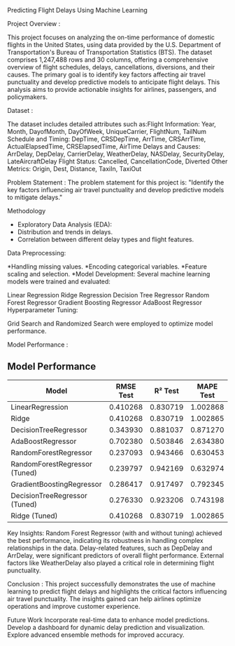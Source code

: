 Predicting Flight Delays Using Machine Learning

Project Overview :

This project focuses on analyzing the on-time performance of domestic flights in the United States, using data provided by the U.S. Department of Transportation's Bureau of Transportation Statistics (BTS). The dataset comprises 1,247,488 rows and 30 columns, offering a comprehensive overview of flight schedules, delays, cancellations, diversions, and their causes.
The primary goal is to identify key factors affecting air travel punctuality and develop predictive models to anticipate flight delays. This analysis aims to provide actionable insights for airlines, passengers, and policymakers.

Dataset :

The dataset includes detailed attributes such as:Flight Information: Year, Month, DayofMonth, DayOfWeek, UniqueCarrier, FlightNum, TailNum
Schedule and Timing: DepTime, CRSDepTime, ArrTime, CRSArrTime, ActualElapsedTime, CRSElapsedTime, AirTime
Delays and Causes: ArrDelay, DepDelay, CarrierDelay, WeatherDelay, NASDelay, SecurityDelay, LateAircraftDelay
Flight Status: Cancelled, CancellationCode, Diverted
Other Metrics: Origin, Dest, Distance, TaxiIn, TaxiOut


Problem Statement : The problem statement for this project is: "Identify the key factors influencing air travel punctuality and develop predictive models to mitigate delays."

Methodology
* Exploratory Data Analysis (EDA):
* Distribution and trends in delays.
* Correlation between different delay types and flight features.


Data Preprocessing:

*Handling missing values.
*Encoding categorical variables.
*Feature scaling and selection.
*Model Development: Several machine learning models were trained and evaluated:

Linear Regression
Ridge Regression
Decision Tree Regressor
Random Forest Regressor
Gradient Boosting Regressor
AdaBoost Regressor
Hyperparameter Tuning:

Grid Search and Randomized Search were employed to optimize model performance.

Model Performance : 


## Model Performance

| Model                              | RMSE Test | R² Test | MAPE Test |
|------------------------------------|-----------|---------|-----------|
| LinearRegression                   | 0.410268  | 0.830719| 1.002868  |
| Ridge                              | 0.410268  | 0.830719| 1.002865  |
| DecisionTreeRegressor              | 0.343930  | 0.881037| 0.871270  |
| AdaBoostRegressor                  | 0.702380  | 0.503846| 2.634380  |
| RandomForestRegressor              | 0.237093  | 0.943466| 0.630453  |
| RandomForestRegressor (Tuned)      | 0.239797  | 0.942169| 0.632974  |
| GradientBoostingRegressor          | 0.286417  | 0.917497| 0.792345  |
| DecisionTreeRegressor (Tuned)      | 0.276330  | 0.923206| 0.743198  |
| Ridge (Tuned)                      | 0.410268  | 0.830719| 1.002865  |


Key Insights: Random Forest Regressor (with and without tuning) achieved the best performance, indicating its robustness in handling complex relationships in the data.
Delay-related features, such as DepDelay and ArrDelay, were significant predictors of overall flight performance.
External factors like WeatherDelay also played a critical role in determining flight punctuality.


Conclusion : This project successfully demonstrates the use of machine learning to predict flight delays and highlights the critical factors influencing air travel punctuality. The insights gained can help airlines optimize operations and improve customer experience.

Future Work
Incorporate real-time data to enhance model predictions.
Develop a dashboard for dynamic delay prediction and visualization.
Explore advanced ensemble methods for improved accuracy.
